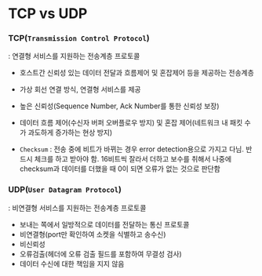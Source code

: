 # TCP vs UDP



### TCP(`Transmission Control Protocol`)

: 연결형 서비스를 지원하는 전송계층 프로토콜

* 호스트간 신뢰성 있는 데이터 전달과 흐름제어 및 혼잡제어 등을 제공하는 전송계층
* 가상 회선 연결 방식, 연결형 서비스를 제공
* 높은 신뢰성(Sequence Number, Ack Number를 통한 신뢰성 보장)
* 데이터 흐름 제어(수신자 버퍼 오버플로우 방지) 및 혼잡 제어(네트워크 내 패킷 수가 과도하게 증가하는 현상 방지)

* `Checksum` : 전송 중에 비트가 바뀌는 경우 error detection용으로 가지고 다님. 반드시 체크를 하고 받아야 함. 16비트씩 잘라서 더하고 보수를 취해서 나중에 checksum과 데이터를 더했을 때 0이 되면 오류가 없는 것으로 판단함



### UDP(`User Datagram Protocol`)

: 비연결형 서비스를 지원하는 전송계층 프로토콜

* 보내는 쪽에서 일방적으로 데이터를 전달하는 통신 프로토콜
* 비연결형(port만 확인하여 소켓을 식별하고 송수신)
* 비신뢰성
* 오류검출(헤더에 오류 검출 필드를 포함하여 무결성 검사)
* 데이터 수신에 대한 책임을 지지 않음
